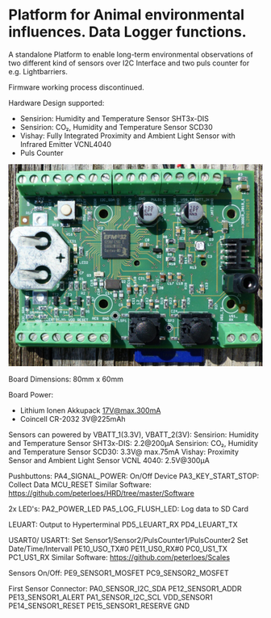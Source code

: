# Platform for Animal environmental influences. Data Logger functions. 

A standalone Platform to enable long-term environmental observations
of two different kind of sensors over I2C Interface and two puls counter for e.g. Lightbarriers.

Firmware working process discontinued.

Hardware Design supported:

- Sensirion: Humidity and Temperature Sensor SHT3x-DIS
- Sensirion: CO₂, Humidity and Temperature Sensor SCD30
- Vishay: Fully Integrated Proximity and Ambient Light Sensor with Infrared Emitter VCNL4040
- Puls Counter     	 

![My image](https://github.com/peterloes/Data_Logger/blob/main/Getting_Started_Tutorial/1_Electronic_board_top.jpg)


Board Dimensions: 80mm x 60mm

Board Power:
- Lithium Ionen Akkupack 17V@max.300mA
- Coincell CR-2032        3V@225mAh 

Sensors can powered by VBATT_1(3.3V), VBATT_2(3V):
Sensirion: Humidity and Temperature Sensor SHT3x-DIS:        2.2@200µA
Sensirion: CO₂, Humidity and Temperature Sensor SCD30:       3.3V@ max.75mA
Vishay: Proximity Sensor and Ambient Light Sensor VCNL 4040: 2.5V@300µA

Pushbuttons:
PA4_SIGNAL_POWER:   On/Off Device
PA3_KEY_START_STOP: Collect Data
MCU_RESET
Similar Software: https://github.com/peterloes/HRD/tree/master/Software

2x LED's:
PA2_POWER_LED
PA5_LOG_FLUSH_LED: Log data to SD Card

LEUART: Output to Hyperterminal
PD5_LEUART_RX
PD4_LEUART_TX

USART0/ USART1:
Set Sensor1/Sensor2/PulsCounter1/PulsCounter2
Set Date/Time/Intervall
PE10_USO_TX#0
PE11_US0_RX#0
PC0_US1_TX
PC1_US1_RX
Similar Software: https://github.com/peterloes/Scales

Sensors On/Off:
PE9_SENSOR1_MOSFET
PC9_SENSOR2_MOSFET

First Sensor Connector:
PA0_SENSOR_I2C_SDA
PE12_SENSOR1_ADDR
PE13_SENSOR1_ALERT
PA1_SENSOR_I2C_SCL
VDD_SENSOR1
PE14_SENSOR1_RESET
PE15_SENSOR1_RESERVE
GND
